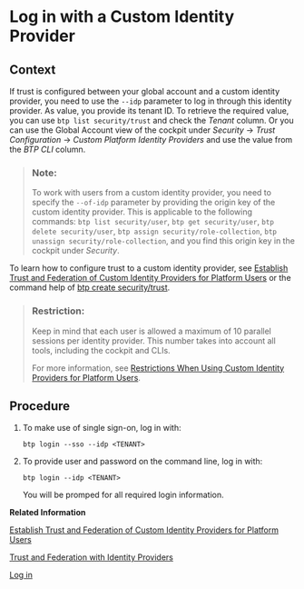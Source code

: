 <!-- loioe48e486f70d543e399db40354fdc2ac3 -->

# Log in with a Custom Identity Provider



## Context

If trust is configured between your global account and a custom identity provider, you need to use the `--idp` parameter to log in through this identity provider. As value, you provide its tenant ID. To retrieve the required value, you can use `btp list security/trust` and check the *Tenant* column. Or you can use the Global Account view of the cockpit under *Security* → *Trust Configuration* → *Custom Platform Identity Providers* and use the value from the *BTP CLI* column.

> ### Note:  
> To work with users from a custom identity provider, you need to specify the `--of-idp` parameter by providing the origin key of the custom identity provider. This is applicable to the following commands: `btp list security/user`, `btp get security/user`, `btp delete security/user`, `btp assign security/role-collection`, `btp unassign security/role-collection`, and you find this origin key in the cockpit under *Security*.

To learn how to configure trust to a custom identity provider, see [Establish Trust and Federation of Custom Identity Providers for Platform Users](establish-trust-and-federation-of-custom-identity-providers-for-platform-users-c368984.md) or the command help of [btp create security/trust](https://help.sap.com/docs/BTP/btp-cli/btp-create-security-trust.html).

> ### Restriction:  
> Keep in mind that each user is allowed a maximum of 10 parallel sessions per identity provider. This number takes into account all tools, including the cockpit and CLIs.
> 
> For more information, see [Restrictions When Using Custom Identity Providers for Platform Users](restrictions-when-using-custom-identity-providers-for-platform-users-6f0a623.md).



## Procedure

1.  To make use of single sign-on, log in with:

    ```
    btp login --sso --idp <TENANT>
    ```

2.  To provide user and password on the command line, log in with:

    ```
    btp login --idp <TENANT>
    ```

    You will be promped for all required login information.


**Related Information**  


[Establish Trust and Federation of Custom Identity Providers for Platform Users](establish-trust-and-federation-of-custom-identity-providers-for-platform-users-c368984.md "You want to use a custom identity provider for the platform users of SAP BTP in different environments and at the different account levels: global account, directory, and subaccount. By default, platform users in multi-environment subaccounts are users in the default identity provider.")

[Trust and Federation with Identity Providers](trust-and-federation-with-identity-providers-cb1bc8f.md "When setting up accounts you need to assign users. While we provide you with your first users from the default identity provider to get you started, your organization has identity providers that you want to integrate.")

[Log in](log-in-e241b30.md "Log in with the btp CLI is on global account level.")

